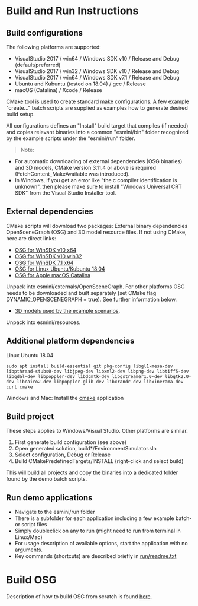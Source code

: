 # Build and Run Instructions

## Build configurations
The following platforms are supported:
- VisualStudio 2017 / win64 / Windows SDK v10 / Release and Debug (default/preferred)
- VisualStudio 2017 / win32 / Windows SDK v10 / Release and Debug
- VisualStudio 2017 / win64 / Windows SDK v7.1 / Release and Debug
- Ubuntu and Kubuntu (tested on 18.04) / gcc / Release
- macOS (Catalina) / Xcode / Release

[CMake](https://cmake.org/) tool is used to create standard make configurations. A few example "create..." batch scripts are supplied as examples how to generate desired build setup.

All configurations defines an "Install" build target that compiles (if needed) and copies relevant binaries into a common "esmini/bin" folder recognized by the example scripts under the "esmini/run" folder.

> Note:
- For automatic downloading of external dependencies (OSG binaries) and 3D models, CMake version 3.11.4 or above is required (FetchContent_MakeAvailable was introduced).
- In Windows, if you get an error like "the c compiler identification is unknown", then please make sure to install "Windows Universal CRT SDK" from the Visual Studio Installer tool.

## External dependencies
CMake scripts will download two packages: External binary dependencies OpenSceneGraph (OSG) and 3D model resource files. If not using CMake, here are direct links:

- [OSG for WinSDK v10 x64](https://drive.google.com/uc?export=download&id=1YxLVdQLhKBMGW4HB_ArJglRIpzuDiwhJ)
- [OSG for WinSDK v10 win32](https://drive.google.com/uc?export=download&id=10dV9P0qOeJUgTtsSDld4AlbClE--SivX)
- [OSG for WinSDK 7.1 x64](https://drive.google.com/uc?export=download&id=1NBEvGZiTWmqxk-MEOq7uK1uh_vaUMaEL)  
- [OSG for Linux Ubuntu/Kubuntu 18.04](https://drive.google.com/uc?export=download&id=1OufA3TUQjBTkaRvAuo0rSUwryvoqde8G)
- [OSG for Apple macOS Catalina](https://drive.google.com/uc?export=download&id=1yEFOB8HmNP5lPxYD4VJC-ry7XaBG9dsJ)

Unpack into esmini/externals/OpenSceneGraph. For other platforms OSG needs to be downloaded and built separately (set CMake flag DYNAMIC_OPENSCENEGRAPH = true). See further information below.

- [3D models used by the example scenarios](https://drive.google.com/uc?export=download&id=11a8njhkRIjLYMqCsSL9pU-d5_A8pMVhc).

Unpack into esmini/resources.

## Additional platform dependencies

Linux Ubuntu 18.04

```
sudo apt install build-essential git pkg-config libgl1-mesa-dev libpthread-stubs0-dev libjpeg-dev libxml2-dev libpng-dev libtiff5-dev libgdal-dev libpoppler-dev libdcmtk-dev libgstreamer1.0-dev libgtk2.0-dev libcairo2-dev libpoppler-glib-dev libxrandr-dev libxinerama-dev curl cmake
```
Windows and Mac: Install the [cmake](https://cmake.org/) application

## Build project
These steps applies to Windows/Visual Studio. Other platforms are similar.
1. First generate build configuration (see above)
1. Open generated solution, build*/EnvironmentSimulator.sln
1. Select configuration, Debug or Release
1. Build CMakePredefinedTargets/INSTALL (right-click and select build)

This will build all projects and copy the binaries into a dedicated folder found by the demo batch scripts.

## Run demo applications
- Navigate to the esmini/run folder
- There is a subfolder for each application including a few example batch- or script files
- Simply doubleclick on any to run (might need to run from terminal in Linux/Mac)
- For usage description of available options, start the application with no arguments.
- Key commands (shortcuts) are described briefly in [run/readme.txt](run/readme.txt)

# Build OSG
Description of how to build OSG from scratch is found [here](BuildOSG.md).
